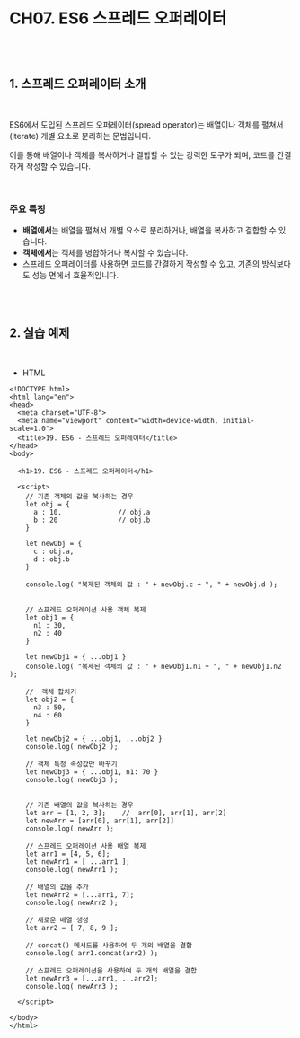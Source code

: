 
# CH07. ES6 스프레드 오퍼레이터

<br>
<br>

## 1. 스프레드 오퍼레이터 소개

<br>

ES6에서 도입된 스프레드 오퍼레이터(spread operator)는 배열이나 객체를 펼쳐서(iterate) 개별 요소로 분리하는 문법입니다. 

이를 통해 배열이나 객체를 복사하거나 결합할 수 있는 강력한 도구가 되며, 코드를 간결하게 작성할 수 있습니다.

<br>

### 주요 특징

- **배열에서**는 배열을 펼쳐서 개별 요소로 분리하거나, 배열을 복사하고 결합할 수 있습니다.
- **객체에서**는 객체를 병합하거나 복사할 수 있습니다.
- 스프레드 오퍼레이터를 사용하면 코드를 간결하게 작성할 수 있고, 기존의 방식보다도 성능 면에서 효율적입니다.

<br>
<br>  

## 2. 실습 예제

<br>

- HTML

```
<!DOCTYPE html>
<html lang="en">
<head>
  <meta charset="UTF-8">
  <meta name="viewport" content="width=device-width, initial-scale=1.0">
  <title>19. ES6 - 스프레드 오퍼레이터</title>
</head>
<body>

  <h1>19. ES6 - 스프레드 오퍼레이터</h1>
  
  <script>
    // 기존 객체의 값을 복사하는 경우
    let obj = {
      a : 10,              // obj.a
      b : 20               // obj.b
    }

    let newObj = {
      c : obj.a,
      d : obj.b
    }

    console.log( "복제된 객체의 값 : " + newObj.c + ", " + newObj.d );

    
    // 스프레드 오퍼레이션 사용 객체 복제
    let obj1 = {
      n1 : 30, 
      n2 : 40
    }
    
    let newObj1 = { ...obj1 }
    console.log( "복제된 객체의 값 : " + newObj1.n1 + ", " + newObj1.n2 );

    //  객체 합치기
    let obj2 = {
      n3 : 50, 
      n4 : 60
    }

    let newObj2 = { ...obj1, ...obj2 }
    console.log( newObj2 );

    // 객체 특정 속성값만 바꾸기
    let newObj3 = { ...obj1, n1: 70 }
    console.log( newObj3 );


    // 기존 배열의 값을 복사하는 경우
    let arr = [1, 2, 3];    //  arr[0], arr[1], arr[2]
    let newArr = [arr[0], arr[1], arr[2]]
    console.log( newArr );
    
    // 스프레드 오퍼레이션 사용 배열 복제
    let arr1 = [4, 5, 6];
    let newArr1 = [ ...arr1 ];
    console.log( newArr1 );
    
    // 배열의 값을 추가
    let newArr2 = [...arr1, 7];
    console.log( newArr2 );

    // 새로운 배열 생성
    let arr2 = [ 7, 8, 9 ];
    
    // concat() 메서드를 사용하여 두 개의 배열을 결합
    console.log( arr1.concat(arr2) );
    
    // 스프레드 오퍼레이션을 사용하여 두 개의 배열을 결합  
    let newArr3 = [...arr1, ...arr2];
    console.log( newArr3 );

  </script>

</body>
</html>
```